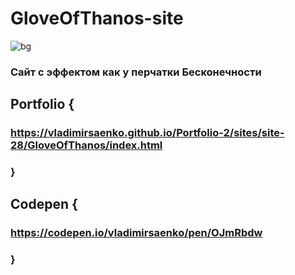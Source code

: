 # GloveOfThanos-site

![bg](https://user-images.githubusercontent.com/56477695/116459710-d64a6200-a86e-11eb-9a2e-48a70c8ddc3f.jpg)

### Сайт с эффектом как у перчатки Бесконечности 

## Portfolio {

### https://vladimirsaenko.github.io/Portfolio-2/sites/site-28/GloveOfThanos/index.html

### }

## Codepen {

### https://codepen.io/vladimirsaenko/pen/OJmRbdw

### }
